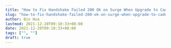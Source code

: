 ```yaml
---
title: "How to Fix Handshake Failed 200 Ok on Surge When Upgrade to Caddy V2"
slug: "how-to-fix-handshake-failed-200-ok-on-surge-when-upgrade-to-caddy-v2"
author: Bin Hua
lastmod: 2021-12-20T09:10:33+08:00
date: 2021-12-20T09:10:33+08:00
tags: ["", ""]
draft: true
---
```



